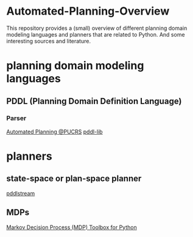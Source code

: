 # Automated-Planning-Overview
This repository provides a (small) overview of different planning domain modeling languages and planners that are related to Python.
And some interesting sources and literature.

# planning domain modeling languages
## PDDL (Planning Domain Definition Language)
### Parser
[Automated Planning @PUCRS](https://github.com/pucrs-automated-planning/pddl-parser)
[pddl-lib](https://pypi.org/project/pddlpy/)

# planners
## state-space or plan-space planner
[pddlstream](https://github.com/caelan/pddlstream)

## MDPs
[Markov Decision Process (MDP) Toolbox for Python](https://github.com/sawcordwell/pymdptoolbox)
